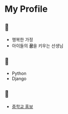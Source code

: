 # My Profile
## 🤩
  - 행복한 가정
  - 아이들의 **꿈**을 키우는 선생님

## 🌱
  - Python
  - Django

## 🏫
  - [중학교 홍보](https://middleschoolpromotion.netlify.app/)

<!--
**ssep4u/ssep4u** is a ✨ _special_ ✨ repository because its `README.md` (this file) appears on your GitHub profile.

Here are some ideas to get you started:

- 🔭 I’m currently working on ...
- 🌱 I’m currently learning ...
- 👯 I’m looking to collaborate on ...
- 🤔 I’m looking for help with ...
- 💬 Ask me about ...
- 📫 How to reach me: ...
- 😄 Pronouns: ...
- ⚡ Fun fact: ...
-->
